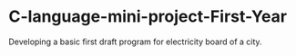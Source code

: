 # C-language-mini-project-First-Year
Developing a basic first draft program for electricity board of a city.
